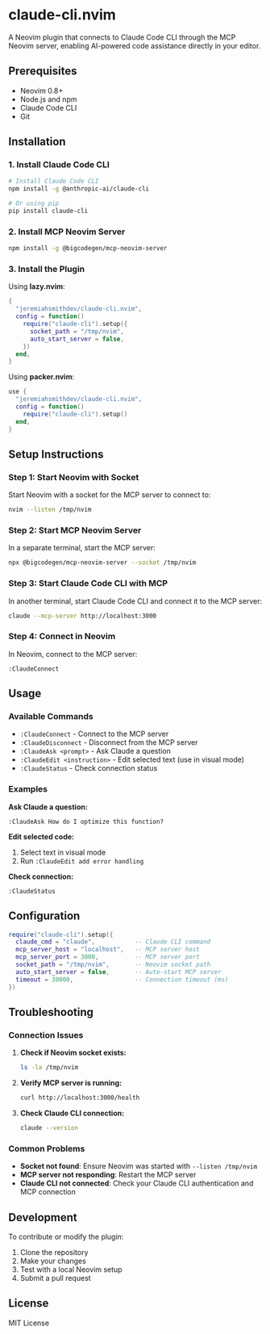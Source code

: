 # claude-cli.nvim

A Neovim plugin that connects to Claude Code CLI through the MCP Neovim server, enabling AI-powered code assistance directly in your editor.

## Prerequisites

- Neovim 0.8+
- Node.js and npm
- Claude Code CLI
- Git

## Installation

### 1. Install Claude Code CLI

```bash
# Install Claude Code CLI
npm install -g @anthropic-ai/claude-cli

# Or using pip
pip install claude-cli
```

### 2. Install MCP Neovim Server

```bash
npm install -g @bigcodegen/mcp-neovim-server
```

### 3. Install the Plugin

Using **lazy.nvim**:

```lua
{
  "jeremiahsmithdev/claude-cli.nvim",
  config = function()
    require("claude-cli").setup({
      socket_path = "/tmp/nvim",
      auto_start_server = false,
    })
  end,
}
```

Using **packer.nvim**:

```lua
use {
  "jeremiahsmithdev/claude-cli.nvim",
  config = function()
    require("claude-cli").setup()
  end,
}
```

## Setup Instructions

### Step 1: Start Neovim with Socket

Start Neovim with a socket for the MCP server to connect to:

```bash
nvim --listen /tmp/nvim
```

### Step 2: Start MCP Neovim Server

In a separate terminal, start the MCP server:

```bash
npx @bigcodegen/mcp-neovim-server --socket /tmp/nvim
```

### Step 3: Start Claude Code CLI with MCP

In another terminal, start Claude Code CLI and connect it to the MCP server:

```bash
claude --mcp-server http://localhost:3000
```

### Step 4: Connect in Neovim

In Neovim, connect to the MCP server:

```vim
:ClaudeConnect
```

## Usage

### Available Commands

- `:ClaudeConnect` - Connect to the MCP server
- `:ClaudeDisconnect` - Disconnect from the MCP server
- `:ClaudeAsk <prompt>` - Ask Claude a question
- `:ClaudeEdit <instruction>` - Edit selected text (use in visual mode)
- `:ClaudeStatus` - Check connection status

### Examples

**Ask Claude a question:**
```vim
:ClaudeAsk How do I optimize this function?
```

**Edit selected code:**
1. Select text in visual mode
2. Run `:ClaudeEdit add error handling`

**Check connection:**
```vim
:ClaudeStatus
```

## Configuration

```lua
require("claude-cli").setup({
  claude_cmd = "claude",           -- Claude CLI command
  mcp_server_host = "localhost",   -- MCP server host
  mcp_server_port = 3000,          -- MCP server port
  socket_path = "/tmp/nvim",       -- Neovim socket path
  auto_start_server = false,       -- Auto-start MCP server
  timeout = 30000,                 -- Connection timeout (ms)
})
```

## Troubleshooting

### Connection Issues

1. **Check if Neovim socket exists:**
   ```bash
   ls -la /tmp/nvim
   ```

2. **Verify MCP server is running:**
   ```bash
   curl http://localhost:3000/health
   ```

3. **Check Claude CLI connection:**
   ```bash
   claude --version
   ```

### Common Problems

- **Socket not found**: Ensure Neovim was started with `--listen /tmp/nvim`
- **MCP server not responding**: Restart the MCP server
- **Claude CLI not connected**: Check your Claude CLI authentication and MCP connection

## Development

To contribute or modify the plugin:

1. Clone the repository
2. Make your changes
3. Test with a local Neovim setup
4. Submit a pull request

## License

MIT License
